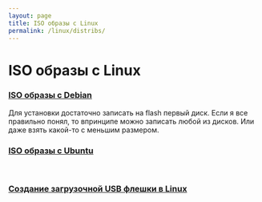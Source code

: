 ```yaml
---
layout: page
title: ISO образы с Linux
permalink: /linux/distribs/
---
```


# ISO образы с Linux

### [ISO образы с Debian](http://cdimage.debian.org/debian-cd/)

Для установки достаточно записать на flash первый диск. Если я все правильно понял, то впринципе можно записать любой из дисков. Или даже взять какой-то с меньшим размером.

### [ISO образы с Ubuntu](http://cdimage.ubuntu.com/)


<br/>

### [Создание загрузочной USB флешки в Linux](/linux/linux-live-usb-flash/)
